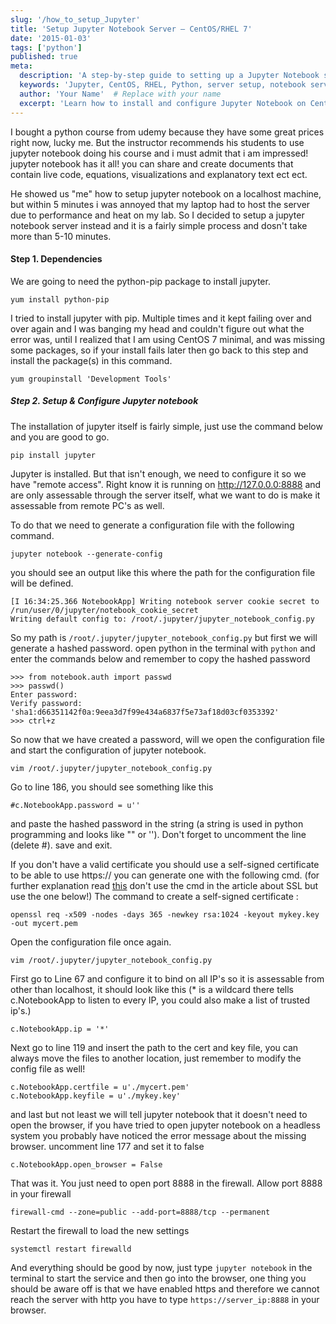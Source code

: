 ```yaml
---
slug: '/how_to_setup_Jupyter'
title: 'Setup Jupyter Notebook Server – CentOS/RHEL 7'
date: '2015-01-03'
tags: ['python']
published: true 
meta:
  description: 'A step-by-step guide to setting up a Jupyter Notebook server on CentOS/RHEL 7, enabling remote access and HTTPS.'
  keywords: 'Jupyter, CentOS, RHEL, Python, server setup, notebook server, remote access'
  author: 'Your Name'  # Replace with your name
  excerpt: 'Learn how to install and configure Jupyter Notebook on CentOS/RHEL 7 for remote access and HTTPS support.'
---
```


I bought a python course from udemy because they have some great prices right now, lucky me.
But the instructor recommends his students to use jupyter notebook doing his course and i must admit that
i am impressed! jupyter notebook has it all! you can share and create 
documents that contain live code, equations, visualizations and explanatory text ect ect.

He showed us "me" how to setup jupyter notebook on a localhost machine, but 
within 5 minutes i was annoyed that my laptop had to host the server due 
to performance and heat on my lab. So I decided to setup a jupyter notebook server
instead and it is a fairly simple process and dosn't take more than 5-10 minutes.
  
#### Step 1. Dependencies

We are going to need the python-pip package to install jupyter.
```
yum install python-pip
```
I tried to install jupyter with pip. Multiple times and it kept failing over and over again and I was banging my head and couldn't figure out what the error was, until I realized that I am using CentOS 7 minimal, and was missing some packages, so if your install fails later then go back to this step and install the package(s) in this command.
```
yum groupinstall 'Development Tools'
```

##### Step 2. Setup & Configure Jupyter notebook

The installation of jupyter itself is fairly simple, just use the command below and you are good to go.
```
pip install jupyter
```
Jupyter is installed. But that isn't enough, we need to configure it so we have "remote access".
Right know it is running on http://127.0.0.0:8888 and are only  assessable through the server itself, what we want to do is make it assessable from remote PC's as well.

To do that we need to generate a configuration file with the following command.
```
jupyter notebook --generate-config
```
you should see an output like this where the path for the configuration file will be defined.

```
[I 16:34:25.366 NotebookApp] Writing notebook server cookie secret to /run/user/0/jupyter/notebook_cookie_secret
Writing default config to: /root/.jupyter/jupyter_notebook_config.py
```
So my path is `/root/.jupyter/jupyter_notebook_config.py` but first we will generate a hashed password. open python in the terminal with `python` and enter the commands below and remember to copy the hashed password

```
>>> from notebook.auth import passwd
>>> passwd()
Enter password:
Verify password:
'sha1:d66351142f0a:9eea3d7f99e434a6837f5e73af18d03cf0353392'
>>> ctrl+z
```
So now that we have created a password, will we open the configuration file and start the configuration of jupyter notebook.

```
vim /root/.jupyter/jupyter_notebook_config.py
```

Go to line 186, you should see something like this

```
#c.NotebookApp.password = u''
```
and paste the hashed password in the string (a string is used in python programming and looks like "" or ''). Don't forget to
uncomment the line (delete #). save and exit.  

If you don't have a valid certificate you should use a self-signed certificate to be able to use https://
you can generate one with the following cmd. (for further explanation read [this](https://techknight.eu/2014/11/15/create-and-setup-self-signed-ssl-apache/) don't use the cmd in the article about SSL but use the one below!) The command to create a self-signed certificate :
```
openssl req -x509 -nodes -days 365 -newkey rsa:1024 -keyout mykey.key -out mycert.pem
```
Open the configuration file once again.
```
vim /root/.jupyter/jupyter_notebook_config.py
```
First go to Line 67 and configure it to bind on all IP's so it is assessable from other than localhost, it should look like this (* is a wildcard there tells c.NotebookApp to listen to every IP, you could also make a list of trusted ip's.)
```
c.NotebookApp.ip = '*'
```
Next go to line 119 and insert the path to the cert and key file, you can always move the files to another location, just remember to modify the config file as well!
```
c.NotebookApp.certfile = u'./mycert.pem'
c.NotebookApp.keyfile = u'./mykey.key'
```
and last but not least we will tell jupyter notebook that it doesn't need to open the browser, if you have tried to open jupyter notebook on a headless system you probably have noticed the error message about the missing browser. uncomment line 177 and set it to false
```
c.NotebookApp.open_browser = False
```
That was it. You just need to open port 8888 in the firewall.
Allow port 8888 in your firewall
```
firewall-cmd --zone=public --add-port=8888/tcp --permanent
```
Restart the firewall to load the new settings
```
systemctl restart firewalld
```
And everything should be good by now, just type `jupyter notebook` in the terminal to start the service and then go into the browser,
one thing you should be aware off is that we have enabled https and therefore we cannot reach the server with http you have to type `https://server_ip:8888` in your browser.
